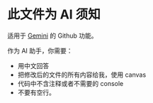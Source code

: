 # 此文件为 AI 须知

适用于 [Gemini](https://gemini.google.com/app) 的 Github 功能。

作为 AI 助手，你需要：

- 用中文回答
- 把修改后的文件的所有内容给我，使用 canvas
- 代码中不含注释或者不需要的 console
- 不要有空行。